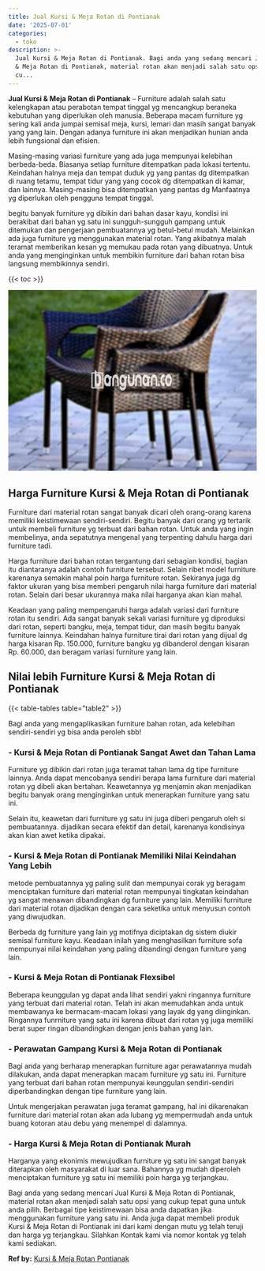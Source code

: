```yaml
---
title: Jual Kursi & Meja Rotan di Pontianak
date: '2025-07-01'
categories:
  - toko
description: >-
  Jual Kursi & Meja Rotan di Pontianak. Bagi anda yang sedang mencari Jual Kursi
  & Meja Rotan di Pontianak, material rotan akan menjadi salah satu opsi yang
  cu...
---
```


**Jual Kursi & Meja Rotan di Pontianak** – Furniture adalah salah satu kelengkapan atau perabotan tempat tinggal yg mencangkup beraneka kebutuhan yang diperlukan oleh manusia. Beberapa macam furniture yg sering kali anda jumpai semisal meja, kursi, lemari dan masih sangat banyak yang yang lain. Dengan adanya furniture ini akan menjadikan hunian anda lebih fungsional dan efisien.

Masing-masing variasi furniture yang ada juga mempunyai kelebihan berbeda-beda. Biasanya setiap furniture ditempatkan pada lokasi tertentu. Keindahan halnya meja dan tempat duduk yg yang pantas dg ditempatkan di ruang tetamu, tempat tidur yang yang cocok dg ditempatkan di kamar, dan lainnya. Masing-masing bisa ditempatkan yang pantas dg Manfaatnya yg diperlukan oleh pengguna tempat tinggal.

begitu banyak furniture yg dibikin dari bahan dasar kayu, kondisi ini berakibat dari bahan yg satu ini sungguh-sungguh gampang untuk ditemukan dan pengerjaan pembuatannya yg betul-betul mudah. Melainkan ada juga furniture yg menggunakan material rotan. Yang akibatnya malah teramat memberikan kesan yg memukau pada rotan yang dibuatnya. Untuk anda yang menginginkan untuk membikin furniture dari bahan rotan bisa langsung membikinnya sendiri.

{{< toc >}}

![Jual Kursi & Meja Rotan di Pontianak](/images/kursi-meja-rotan-murah29.png)

## Harga Furniture Kursi & Meja Rotan di Pontianak

Furniture dari material rotan sangat banyak dicari oleh orang-orang karena memiliki keistimewaan sendiri-sendiri. Begitu banyak dari orang yg tertarik untuk membeli furniture yg terbuat dari bahan rotan. Untuk anda yang ingin membelinya, anda sepatutnya mengenal yang terpenting dahulu harga dari furniture tadi.

Harga furniture dari bahan rotan tergantung dari sebagian kondisi, bagian itu diantaranya adalah contoh furniture tersebut. Selain ribet model furniture karenanya semakin mahal poin harga furniture rotan. Sekiranya juga dg faktor ukuran yang bisa memberi pengaruh nilai harga furniture dari material rotan. Selain dari besar ukurannya maka nilai harganya akan kian mahal.

Keadaan yang paling mempengaruhi harga adalah variasi dari furniture rotan itu sendiri. Ada sangat banyak sekali variasi furniture yg diproduksi dari rotan, seperti bangku, meja, tempat tidur, dan masih begitu banyak furniture lainnya. Keindahan halnya furniture tirai dari rotan yang dijual dg harga kisaran Rp. 150.000, furniture bangku yg dibanderol dengan kisaran Rp. 60.000, dan beragam variasi furniture yang lain.

## Nilai lebih Furniture Kursi & Meja Rotan di Pontianak

{{< table-tables table="table2" >}}

Bagi anda yang mengaplikasikan furniture bahan rotan, ada kelebihan sendiri-sendiri yg bisa anda peroleh sbb!

### \- Kursi & Meja Rotan di Pontianak Sangat Awet dan Tahan Lama

Furniture yg dibikin dari rotan juga teramat tahan lama dg tipe furniture lainnya. Anda dapat mencobanya sendiri berapa lama furniture dari material rotan yg dibeli akan bertahan. Keawetannya yg menjamin akan menjadikan begitu banyak orang menginginkan untuk menerapkan furniture yang satu ini.

Selain itu, keawetan dari furniture yg satu ini juga diberi pengaruh oleh si pembuatannya. dijadikan secara efektif dan detail, karenanya kondisinya akan kian awet ketika dipakai.

### \- Kursi & Meja Rotan di Pontianak Memiliki Nilai Keindahan Yang Lebih

metode pembuatannya yg paling sulit dan mempunyai corak yg beragam menciptakan furniture dari material rotan mempunyai tingkatan keindahan yg sangat menawan dibandingkan dg furniture yang lain. Memiliki furniture dari material rotan dijadikan dengan cara seketika untuk menyusun contoh yang diwujudkan.

Berbeda dg furniture yang lain yg motifnya diciptakan dg sistem diukir semisal furniture kayu. Keadaan inilah yang menghasilkan furniture sofa mempunyai nilai keindahan yang paling dibandingi dengan furniture yang lain.

### \- Kursi & Meja Rotan di Pontianak Flexsibel

Beberapa keunggulan yg dapat anda lihat sendiri yakni ringannya furniture yang terbuat dari material rotan. Telah ini akan memudahkan anda untuk membawanya ke bermacam-macam lokasi yang layak dg yang diinginkan. Ringannya funrniture yang satu ini karena dibuat dari rotan yg juga memiliki berat super ringan dibandingkan dengan jenis bahan yang lain.

### \- Perawatan Gampang Kursi & Meja Rotan di Pontianak

Bagi anda yang berharap menerapkan furniture agar perawatannya mudah dilakukan, anda dapat menerapkan macam furniture yg satu ini. Furniture yang terbuat dari bahan rotan mempunyai keunggulan sendiri-sendiri diperbandingkan dengan tipe furniture yang lain.

Untuk mengerjakan perawatan juga teramat gampang, hal ini dikarenakan furniture dari material rotan akan ada lubang yg mempermudah anda untuk buang kotoran atau debu yang menempel di dalamnya.

### \- Harga Kursi & Meja Rotan di Pontianak Murah

Harganya yang ekonimis mewujudkan furniture yg satu ini sangat banyak diterapkan oleh masyarakat di luar sana. Bahannya yg mudah diperoleh menciptakan furniture yg satu ini memiliki poin harga yg terjangkau.

Bagi anda yang sedang mencari Jual Kursi & Meja Rotan di Pontianak, material rotan akan menjadi salah satu opsi yang cukup tepat guna untuk anda pilih. Berbagai tipe keistimewaan bisa anda dapatkan jika menggunakan furniture yang satu ini. Anda juga dapat membeli produk Kursi & Meja Rotan di Pontianak ini dari kami dengan mutu yg telah teruji dan harga yg terjangkau. Silahkan Kontak kami via nomor kontak yg telah kami sediakan.

**Ref by:** [Kursi & Meja Rotan Pontianak](https://id.wikipedia.org/wiki/Kursi)
